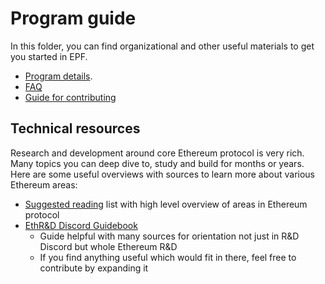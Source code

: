 # Program guide

In this folder, you can find organizational and other useful materials to get you started in EPF. 

- [Program details](/program-guide/program-structure.md).
- [FAQ](/program-guide/faq.md)
- [Guide for contributing](/program-guide/contributing.md)

## Technical resources

Research and development around core Ethereum protocol is very rich. Many topics you can deep dive to, study and build for months or years. Here are some useful overviews with sources to learn more about various Ethereum areas: 

- [Suggested reading](./reading.md) list with high level overview of areas in Ethereum protocol
- [EthR&D Discord Guidebook](https://github.com/tvanepps/EthereumDiscordGuidebook) 
   - Guide helpful with many sources for orientation not just in R&D Discord but whole Ethereum R&D
   - If you find anything useful which would fit in there, feel free to contribute by expanding it